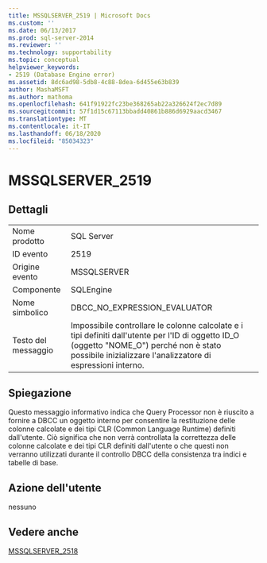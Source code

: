 ```yaml
---
title: MSSQLSERVER_2519 | Microsoft Docs
ms.custom: ''
ms.date: 06/13/2017
ms.prod: sql-server-2014
ms.reviewer: ''
ms.technology: supportability
ms.topic: conceptual
helpviewer_keywords:
- 2519 (Database Engine error)
ms.assetid: 8dc6ad98-5db8-4c88-8dea-6d455e63b839
author: MashaMSFT
ms.author: mathoma
ms.openlocfilehash: 641f91922fc23be368265ab22a326624f2ec7d89
ms.sourcegitcommit: 57f1d15c67113bbadd40861b886d6929aacd3467
ms.translationtype: MT
ms.contentlocale: it-IT
ms.lasthandoff: 06/18/2020
ms.locfileid: "85034323"
---
```

# <a name="mssqlserver_2519"></a>MSSQLSERVER_2519
    
## <a name="details"></a>Dettagli  
  
|||  
|-|-|  
|Nome prodotto|SQL Server|  
|ID evento|2519|  
|Origine evento|MSSQLSERVER|  
|Componente|SQLEngine|  
|Nome simbolico|DBCC_NO_EXPRESSION_EVALUATOR|  
|Testo del messaggio|Impossibile controllare le colonne calcolate e i tipi definiti dall'utente per l'ID di oggetto ID_O (oggetto "NOME_O") perché non è stato possibile inizializzare l'analizzatore di espressioni interno.|  
  
## <a name="explanation"></a>Spiegazione  
 Questo messaggio informativo indica che Query Processor non è riuscito a fornire a DBCC un oggetto interno per consentire la restituzione delle colonne calcolate e dei tipi CLR (Common Language Runtime) definiti dall'utente. Ciò significa che non verrà controllata la correttezza delle colonne calcolate e dei tipi CLR definiti dall'utente o che questi non verranno utilizzati durante il controllo DBCC della consistenza tra indici e tabelle di base.  
  
## <a name="user-action"></a>Azione dell'utente  
 nessuno  
  
## <a name="see-also"></a>Vedere anche  
 [MSSQLSERVER_2518](mssqlserver-2518-database-engine-error.md)  
  
  
